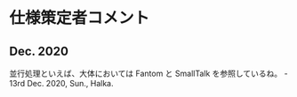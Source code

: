 # 仕様策定者コメント

## Dec. 2020

並行処理といえば、大体においては Fantom と SmallTalk を参照しているね。
\- 13rd Dec. 2020, Sun., Halka.
